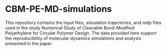 # CBM-PE-MD-simulations
This repository contains the input files, simulation trajectories, and mdp files used in the study Numerical Study of Cleavable Bond-Modified Polyethylene for Circular Polymer Design. The data provided here support the reproducibility of molecular dynamics simulations and analysis presented in the paper.
